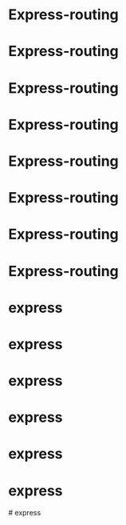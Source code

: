 # Express-routing
# Express-routing
# Express-routing
# Express-routing
# Express-routing
# Express-routing
# Express-routing
# Express-routing
# express
# express
# express
# express
# express
# express
#   e x p r e s s  
 